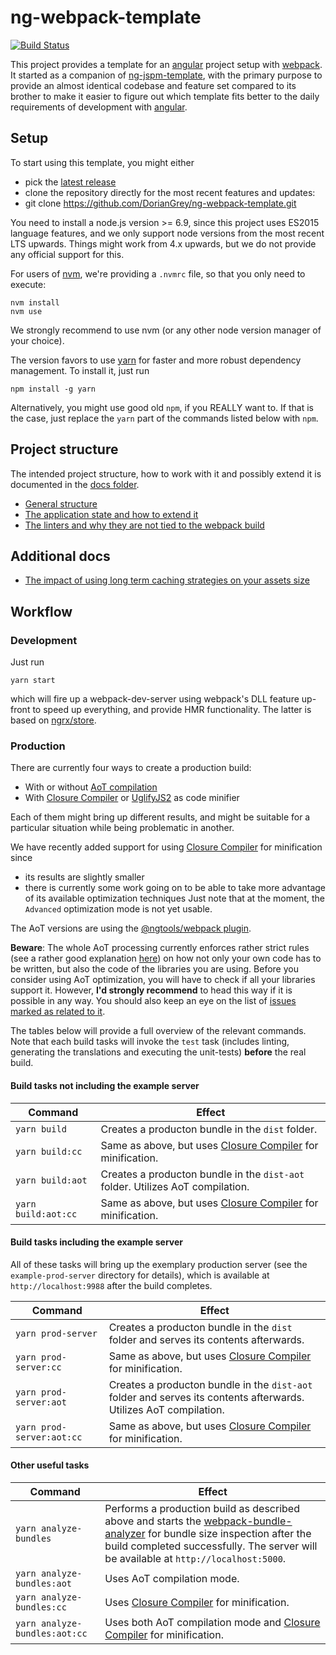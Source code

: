 # ng-webpack-template

[![Build Status](https://travis-ci.org/DorianGrey/ng-webpack-template.svg?branch=master)](https://travis-ci.org/DorianGrey/ng-webpack-template)

This project provides a template for an [angular](https://angular.io/) project setup with [webpack](http://webpack.github.io).
It started as a companion of [ng-jspm-template](https://github.com/flaviait/ng2-jspm-template), with the primary purpose to provide an almost identical codebase and feature set compared to its brother to make it easier to figure out which template fits better to the daily requirements of development with [angular](https://angular.io/).

## Setup

To start using this template, you might either
 - pick the [latest release](https://github.com/DorianGrey/ng-webpack-template/releases/latest)
 - clone the repository directly for the most recent features and updates:
 - git clone https://github.com/DorianGrey/ng-webpack-template.git

You need to install a node.js version >= 6.9, since this project uses ES2015 language features, and we only support node versions from the most recent LTS upwards.
Things might work from 4.x upwards, but we do not provide any official support for this.

For users of [nvm](https://github.com/creationix/nvm), we're providing a `.nvmrc` file, so that you only need to execute:
```
nvm install
nvm use
```
We strongly recommend to use nvm (or any other node version manager of your choice).

The version favors to use [yarn](https://github.com/yarnpkg/yarn) for faster and more robust dependency management. To install it, just run
```
npm install -g yarn
```
Alternatively, you might use good old `npm`, if you REALLY want to. If that is the case, just replace the `yarn` part of the commands listed below with `npm`.

## Project structure
The intended project structure, how to work with it and possibly extend it is documented in the [docs folder](https://github.com/DorianGrey/ng-webpack-template/tree/master/docs).

- [General structure](https://github.com/DorianGrey/ng-webpack-template/blob/master/docs/general_structure.md)
- [The application state and how to extend it](https://github.com/DorianGrey/ng-webpack-template/blob/master/docs/app_state.md)
- [The linters and why they are not tied to the webpack build](https://github.com/DorianGrey/ng-webpack-template/blob/master/docs/linters.md)

## Additional docs
- [The impact of using long term caching strategies on your assets size](https://github.com/DorianGrey/ng-webpack-template/blob/master/docs/longterm_caching_impact.md)

## Workflow

### Development

Just run
```
yarn start
```
which will fire up a webpack-dev-server using webpack's DLL feature up-front to speed up everything, and provide HMR functionality. The latter is based on [ngrx/store](https://github.com/ngrx/store).


### Production

There are currently four ways to create a production build:
- With or without [AoT compilation](https://angular.io/docs/ts/latest/cookbook/aot-compiler.html)
- With [Closure Compiler](https://github.com/google/closure-compiler-npm) or [UglifyJS2](https://github.com/mishoo/UglifyJS2) as code minifier

Each of them might bring up different results, and might be suitable for a particular situation while being problematic in another.

We have recently added support for using [Closure Compiler](https://github.com/google/closure-compiler-npm) for minification since 
- its results are slightly smaller
- there is currently some work going on to be able to take more advantage of its available optimization techniques
Just note that at the moment, the `Advanced` optimization mode is not yet usable.

The AoT versions are using the [@ngtools/webpack plugin](https://github.com/angular/angular-cli/blob/master/packages/webpack/README.md).

**Beware**: The whole AoT processing currently enforces rather strict rules (see a rather good explanation [here](https://medium.com/@isaacplmann/making-your-angular-2-library-statically-analyzable-for-aot-e1c6f3ebedd5)) on how not only your own code has to be written, but also the code of the libraries you are using. Before you consider using AoT optimization, you will have to check if all your libraries support it. However, **I'd strongly recommend** to head this way if it is possible in any way. You should also keep an eye on the list of [issues marked as related to it](https://github.com/angular/angular-cli/issues?utf8=%E2%9C%93&q=is%3Aissue%20is%3Aopen%20aot).

The tables below will provide a full overview of the relevant commands.
Note that each build tasks will invoke the `test` task (includes linting, generating the translations and executing the unit-tests) **before** the real build.


#### Build tasks not including the example server

| Command            | Effect        |
| ------------------ | ------------- |
| `yarn build`        | Creates a producton bundle in the `dist` folder. |
| `yarn build:cc`     | Same as above, but uses [Closure Compiler](https://github.com/google/closure-compiler-npm) for minification.|
| `yarn build:aot`    | Creates a producton bundle in the `dist-aot` folder. Utilizes AoT compilation. |
| `yarn build:aot:cc` | Same as above, but uses [Closure Compiler](https://github.com/google/closure-compiler-npm) for minification. |

#### Build tasks including the example server

All of these tasks will bring up the exemplary production server (see the `example-prod-server` directory for details), which is available at `http://localhost:9988` after the build completes.

| Command            | Effect        |
| ------------------ | ------------- |
| `yarn prod-server`        | Creates a producton bundle in the `dist` folder and serves its contents afterwards. |
| `yarn prod-server:cc`     | Same as above, but uses [Closure Compiler](https://github.com/google/closure-compiler-npm) for minification.|
| `yarn prod-server:aot`    | Creates a producton bundle in the `dist-aot` folder and serves its contents afterwards. Utilizes AoT compilation. |
| `yarn prod-server:aot:cc` | Same as above, but uses [Closure Compiler](https://github.com/google/closure-compiler-npm) for minification. |

#### Other useful tasks

|Command|Effect|
|------|-------|
| `yarn analyze-bundles` | Performs a production build as described above and starts the [webpack-bundle-analyzer](https://github.com/th0r/webpack-bundle-analyzer) for bundle size inspection after the build completed successfully. The server will be available at `http://localhost:5000`.|
| `yarn analyze-bundles:aot` | Uses AoT compilation mode.|
| `yarn analyze-bundles:cc` | Uses [Closure Compiler](https://github.com/google/closure-compiler-npm) for minification.|
| `yarn analyze-bundles:aot:cc` | Uses both AoT compilation mode and [Closure Compiler](https://github.com/google/closure-compiler-npm) for minification.|


